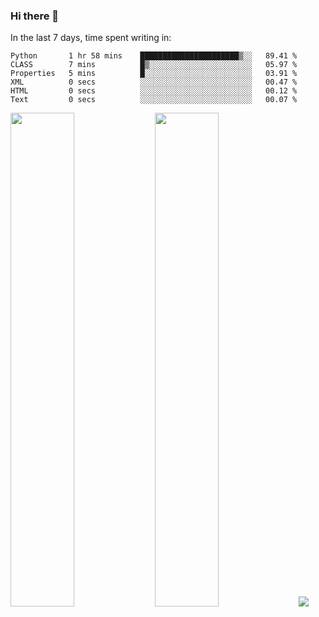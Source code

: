 ### Hi there 👋

In the last 7 days, time spent writing in:

<!--START_SECTION:waka-->

```text
Python       1 hr 58 mins    ██████████████████████▒░░   89.41 %
CLASS        7 mins          █▒░░░░░░░░░░░░░░░░░░░░░░░   05.97 %
Properties   5 mins          █░░░░░░░░░░░░░░░░░░░░░░░░   03.91 %
XML          0 secs          ░░░░░░░░░░░░░░░░░░░░░░░░░   00.47 %
HTML         0 secs          ░░░░░░░░░░░░░░░░░░░░░░░░░   00.12 %
Text         0 secs          ░░░░░░░░░░░░░░░░░░░░░░░░░   00.07 %
```

<!--END_SECTION:waka-->

<img src="https://wakatime.com/share/@jimtje/5d0c92de-08f8-4a72-8f2f-6a9693d1e318.svg" width=45% height=45%> <img src="https://wakatime.com/share/@jimtje/501498ae-bda5-4da7-a89d-b40bcdd5556d.svg" width=45% height=45%>
![](https://hit.yhype.me/github/profile?user_id=43537315)
